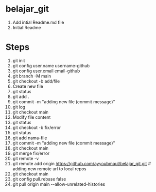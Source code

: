 # belajar_git
1. Add intial Readme.md file
2. Initial Readme

# Steps
1. git init
2. git config user.name username-github
3. git config user.email email-github
4. git branch -M main
5. git checkout -b add/file
6. Create new file
7. git status
8. git add .
9. git commit -m "adding new file (commit message)"
10. git log
11. git checkout main
12. Modify file content
13. git status
14. git checkout -b fix/error
15. git status
16. git add nama-file
17. git commit -m "adding new file (commit message)"
18. git checkout main
19. git merge fix/error
20. git remote -v
20. git remote add origin https://github.com/ayyoubmaul/belajar_git.git # adding new remote url to local repos
21. git checkout main
22. git config pull.rebase false
23. git pull origin main --allow-unrelated-histories
